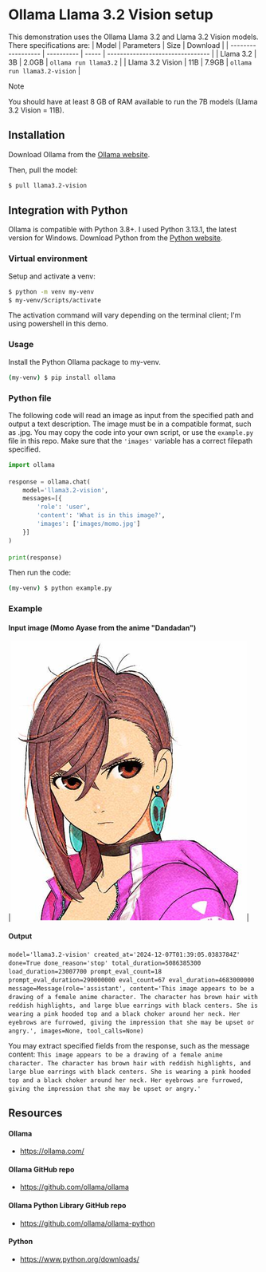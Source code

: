 # Ollama Llama 3.2 Vision setup
This demonstration uses the Ollama Llama 3.2 and Llama 3.2 Vision models. There specifications are:
| Model              | Parameters | Size  | Download                         |
| ------------------ | ---------- | ----- | -------------------------------- |
| Llama 3.2          | 3B         | 2.0GB | `ollama run llama3.2`            |
| Llama 3.2 Vision   | 11B        | 7.9GB | `ollama run llama3.2-vision`     |

> [!NOTE]
> You should have at least 8 GB of RAM available to run the 7B models (Llama 3.2 Vision = 11B).

## Installation 
Download Ollama from the <a href="https://ollama.com/">Ollama website</a>.

Then, pull the model:
```bash
$ pull llama3.2-vision
```

## Integration with Python
Ollama is compatible with Python 3.8+. I used Python 3.13.1, the latest version for Windows. Download Python from the <a href ="https://www.python.org/downloads/">Python website</a>. 

### Virtual environment
Setup and activate a venv:
```bash
$ python -m venv my-venv
$ my-venv/Scripts/activate
```

The activation command will vary depending on the terminal client; I'm using powershell in this demo.

### Usage
Install the Python Ollama package to my-venv.
```bash
(my-venv) $ pip install ollama
```

### Python file
The following code will read an image as input from the specified path and output a text description. The image must be in a compatible format, such as .jpg. You may copy the code into your own script, or use the `example.py` file in this repo. Make sure that the `'images'` variable has a correct filepath specified.
```python
import ollama

response = ollama.chat(
    model='llama3.2-vision',
    messages=[{
        'role': 'user',
        'content': 'What is in this image?',
        'images': ['images/momo.jpg']
    }]
)

print(response)
```

Then run the code:
```bash
(my-venv) $ python example.py
```

### Example
#### Input image (Momo Ayase from the anime "Dandadan")
|<img src="images/momo.jpg">|

#### Output
`model='llama3.2-vision' created_at='2024-12-07T01:39:05.0383784Z' done=True done_reason='stop' total_duration=5086385300 load_duration=23007700 prompt_eval_count=18 prompt_eval_duration=290000000 eval_count=67 eval_duration=4683000000 message=Message(role='assistant', content='This image appears to be a drawing of a female anime character. The character has brown hair with reddish highlights, and large blue earrings with black centers. She is wearing a pink hooded top and a black choker around her neck. Her eyebrows are furrowed, giving the impression that she may be upset or angry.', images=None, tool_calls=None)`

You may extract specified fields from the response, such as the message content: 
`This image appears to be a drawing of a female anime character. The character has brown hair with reddish highlights, and large blue earrings with black centers. She is wearing a pink hooded top and a black choker around her neck. Her eyebrows are furrowed, giving the impression that she may be upset or angry.'`

## Resources
#### Ollama
* https://ollama.com/

#### Ollama GitHub repo
* https://github.com/ollama/ollama

#### Ollama Python Library GitHub repo
* https://github.com/ollama/ollama-python

#### Python
* https://www.python.org/downloads/